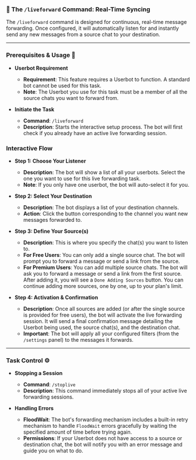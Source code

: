 ### 🔄 The `/liveforward` Command: Real-Time Syncing

The `/liveforward` command is designed for continuous, real-time message forwarding. Once configured, it will automatically listen for and instantly send any new messages from a source chat to your destination.

---

### **Prerequisites & Usage** 🚀

* **Userbot Requirement**
    * __Requirement__: This feature requires a Userbot to function. A standard bot cannot be used for this task.
    * __Note__: The Userbot you use for this task must be a member of all the source chats you want to forward from.

* **Initiate the Task**
    * __Command__: `/liveforward`
    * __Description__: Starts the interactive setup process. The bot will first check if you already have an active live forwarding session.

### **Interactive Flow**

* **Step 1: Choose Your Listener**
    * __Description__: The bot will show a list of all your userbots. Select the one you want to use for this live forwarding task.
    * __Note__: If you only have one userbot, the bot will auto-select it for you.

* **Step 2: Select Your Destination**
    * __Description__: The bot displays a list of your destination channels.
    * __Action__: Click the button corresponding to the channel you want new messages forwarded to.

* **Step 3: Define Your Source(s)**
    * __Description__: This is where you specify the chat(s) you want to listen to.
    * **For Free Users**: You can only add a single source chat. The bot will prompt you to forward a message or send a link from the source.
    * **For Premium Users**: You can add multiple source chats. The bot will ask you to forward a message or send a link from the first source. After adding it, you will see a `Done Adding Sources` button. You can continue adding more sources, one by one, up to your plan's limit.

* **Step 4: Activation & Confirmation**
    * __Description__: Once all sources are added (or after the single source is provided for free users), the bot will activate the live forwarding session. It will send a final confirmation message detailing the Userbot being used, the source chat(s), and the destination chat.
    * __Important__: The bot will apply all your configured filters (from the `/settings` panel) to the messages it forwards.

---

### **Task Control** ⚙️

* **Stopping a Session**
    * __Command__: `/stoplive`
    * __Description__: This command immediately stops all of your active live forwarding sessions.

* **Handling Errors**
    * __FloodWait__: The bot's forwarding mechanism includes a built-in retry mechanism to handle `FloodWait` errors gracefully by waiting the specified amount of time before trying again.
    * __Permissions__: If your Userbot does not have access to a source or destination chat, the bot will notify you with an error message and guide you on what to do.